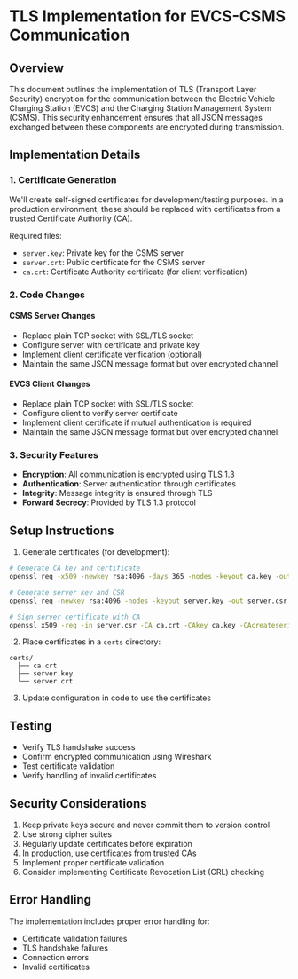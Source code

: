 # TLS Implementation for EVCS-CSMS Communication

## Overview
This document outlines the implementation of TLS (Transport Layer Security) encryption for the communication between the Electric Vehicle Charging Station (EVCS) and the Charging Station Management System (CSMS). This security enhancement ensures that all JSON messages exchanged between these components are encrypted during transmission.

## Implementation Details

### 1. Certificate Generation
We'll create self-signed certificates for development/testing purposes. In a production environment, these should be replaced with certificates from a trusted Certificate Authority (CA).

Required files:
- `server.key`: Private key for the CSMS server
- `server.crt`: Public certificate for the CSMS server
- `ca.crt`: Certificate Authority certificate (for client verification)

### 2. Code Changes

#### CSMS Server Changes
- Replace plain TCP socket with SSL/TLS socket
- Configure server with certificate and private key
- Implement client certificate verification (optional)
- Maintain the same JSON message format but over encrypted channel

#### EVCS Client Changes
- Replace plain TCP socket with SSL/TLS socket
- Configure client to verify server certificate
- Implement client certificate if mutual authentication is required
- Maintain the same JSON message format but over encrypted channel

### 3. Security Features
- **Encryption**: All communication is encrypted using TLS 1.3
- **Authentication**: Server authentication through certificates
- **Integrity**: Message integrity is ensured through TLS
- **Forward Secrecy**: Provided by TLS 1.3 protocol

## Setup Instructions

1. Generate certificates (for development):
```bash
# Generate CA key and certificate
openssl req -x509 -newkey rsa:4096 -days 365 -nodes -keyout ca.key -out ca.crt -subj "/CN=EVCS-CA"

# Generate server key and CSR
openssl req -newkey rsa:4096 -nodes -keyout server.key -out server.csr -subj "/CN=CSMS-Server"

# Sign server certificate with CA
openssl x509 -req -in server.csr -CA ca.crt -CAkey ca.key -CAcreateserial -out server.crt -days 365
```

2. Place certificates in a `certs` directory:
```
certs/
  ├── ca.crt
  ├── server.key
  └── server.crt
```

3. Update configuration in code to use the certificates

## Testing
- Verify TLS handshake success
- Confirm encrypted communication using Wireshark
- Test certificate validation
- Verify handling of invalid certificates

## Security Considerations
1. Keep private keys secure and never commit them to version control
2. Use strong cipher suites
3. Regularly update certificates before expiration
4. In production, use certificates from trusted CAs
5. Implement proper certificate validation
6. Consider implementing Certificate Revocation List (CRL) checking

## Error Handling
The implementation includes proper error handling for:
- Certificate validation failures
- TLS handshake failures
- Connection errors
- Invalid certificates
